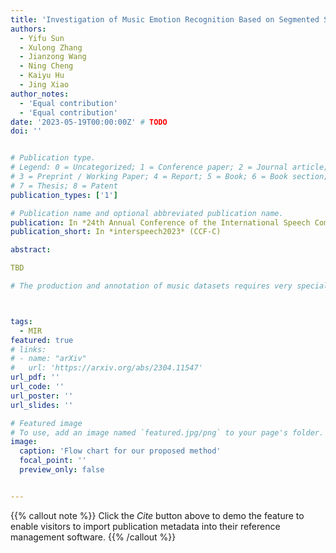 ```yaml
---
title: 'Investigation of Music Emotion Recognition Based on Segmented Semi-Supervised Learning'
authors:
  - Yifu Sun
  - Xulong Zhang
  - Jianzong Wang
  - Ning Cheng
  - Kaiyu Hu
  - Jing Xiao 
author_notes:
  - 'Equal contribution'
  - 'Equal contribution'
date: '2023-05-19T00:00:00Z' # TODO
doi: ''


# Publication type.
# Legend: 0 = Uncategorized; 1 = Conference paper; 2 = Journal article;
# 3 = Preprint / Working Paper; 4 = Report; 5 = Book; 6 = Book section;
# 7 = Thesis; 8 = Patent
publication_types: ['1']

# Publication name and optional abbreviated publication name.
publication: In *24th Annual Conference of the International Speech Communication Association*
publication_short: In *interspeech2023* (CCF-C)

abstract: 

TBD

# The production and annotation of music datasets requires very specialized background knowledge, which is difficult for most people to complete. Therefore, the number of annotated music samples is at a premium for Music Information Retrieval (MIR) tasks. Recently, segment-based methods for emotion-related tasks have been proposed, which train backbone networks on shorter segments instead of entire audio clips, thereby naturally augmenting training samples without requiring additional resources. However, when training at the segment level, segment labels are the major problem. The most commonly used method is that segment inherits the label of the clip containing it, but as we all know, music emotion is not constant during the whole clip. Doing so will introduce label noise and make the training overfit easily. To handle the noisy label issue, we propose a semi-supervised self-learning method and achieve better results than previous methods.



tags:
  - MIR
featured: true
# links:
# - name: "arXiv"
#   url: 'https://arxiv.org/abs/2304.11547'
url_pdf: ''
url_code: ''
url_poster: ''
url_slides: ''

# Featured image
# To use, add an image named `featured.jpg/png` to your page's folder.
image:
  caption: 'Flow chart for our proposed method'
  focal_point: ''
  preview_only: false


---
```


{{% callout note %}}
Click the _Cite_ button above to demo the feature to enable visitors to import publication metadata into their reference management software.
{{% /callout %}}

